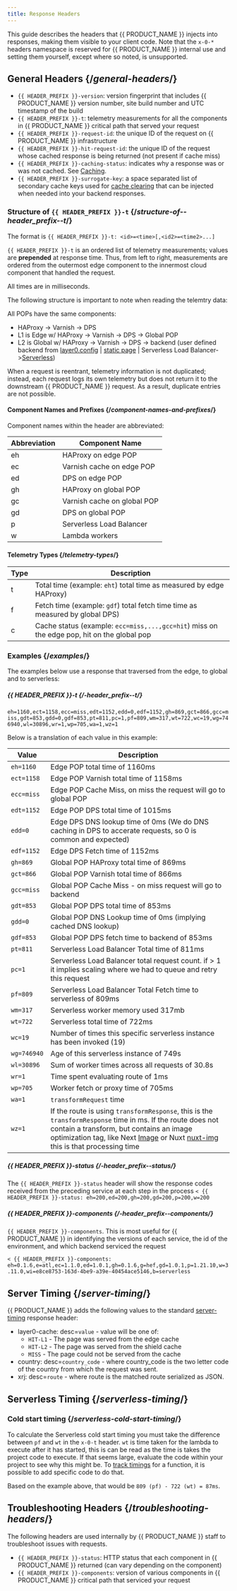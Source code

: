 ```yaml
---
title: Response Headers
---
```


This guide describes the headers that {{ PRODUCT_NAME }} injects into responses, making them visible to your client code. Note that the `x-0-*` headers namespace is reserved for {{ PRODUCT_NAME }} internal use and setting them yourself, except where so noted, is unsupported.

## General Headers {/*general-headers*/}

- `{{ HEADER_PREFIX }}-version`: version fingerprint that includes {{ PRODUCT_NAME }} version number, site build number and UTC timestamp of the build
- `{{ HEADER_PREFIX }}-t`: telemetry measurements for all the components in {{ PRODUCT_NAME }} critical path that served your request
- `{{ HEADER_PREFIX }}-request-id`: the unique ID of the request on {{ PRODUCT_NAME }} infrastructure
- `{{ HEADER_PREFIX }}-hit-request-id`: the unique ID of the request whose cached response is being returned (not present if cache miss)
- `{{ HEADER_PREFIX }}-caching-status`: indicates why a response was or was not cached. See [Caching](/guides/caching#section_why_is_my_response_not_being_cached_).
- `{{ HEADER_PREFIX }}-surrogate-key`: a space separated list of secondary cache keys used for [cache clearing](/guides/purging#surrogate_keys) that can be injected when needed into your backend responses.

### Structure of `{{ HEADER_PREFIX }}-t` {/*structure-of--header_prefix--t*/}

The format is `{{ HEADER_PREFIX }}-t: <id>=<time>[,<id2>=<time2>...]`

`{{ HEADER_PREFIX }}-t` is an ordered list of telemetry measurements; values are **prepended** at response time. Thus, from left to right, measurements are ordered from the outermost edge component to the innermost cloud component that handled the request.

All times are in milliseconds.

The following structure is important to note when reading the telemtry data:

All POPs have the same components:
* HAProxy -> Varnish -> DPS
* L1 is Edge w/ HAProxy -> Varnish -> DPS -> Global POP
* L2 is Global w/ HAProxy -> Varnish -> DPS  -> backend (user defined backend from [layer0.config](https://docs.layer0.co/guides/layer0_config#section_backends) | [static page](https://docs.layer0.co/guides/static_sites#section_router_configuration) | Serverless Load Balancer->[Serverless](https://docs.layer0.co/guides/serverless_functions#section_serverless_functions))

<Callout type="info">
  When a request is reentrant, telemetry information is not duplicated; instead, each request logs its own telemetry but does not return it to the downstream {{ PRODUCT_NAME }} request. As a result, duplicate entries are not possible.
</Callout>


#### Component Names and Prefixes {/*component-names-and-prefixes*/}

Component names within the header are abbreviated:

| Abbreviation | Component Name          |
| ------------ | ----------------------- |
| eh  | HAProxy on edge POP              |
| ec  | Varnish cache on edge POP        |
| ed  | DPS on edge POP                  |
| gh  | HAProxy on global POP            |
| gc  | Varnish cache on global POP      |
| gd  | DPS on global POP                |
| p   | Serverless Load Balancer         |
| w   | Lambda workers                   |


#### Telemetry Types {/*telemetry-types*/}
| Type | Description |
| ------------ | -------------- |
| t | Total time (example: `eht`) total time as measured by edge HAProxy) |
| f | Fetch time (example: `gdf`) total fetch time time as measured by global DPS) |
| c | Cache status (example: `ecc=miss,...,gcc=hit`) miss on the edge pop, hit on the global pop |

### Examples {/*examples*/}
The examples below use a response that traversed from the edge, to global and to serverless:
##### _{{ HEADER_PREFIX }}-t_ {/*-header_prefix--t*/}
<!-- `< {{ HEADER_PREFIX }}-t: eh=1160,ect=1158,ecc=miss,edt=1152,edd=0,edf=1152,gh=869,gct=866,gcc=miss,gdt=853,gdd=0,gdf=853,pt=811,pc=1,pf=809,wm=317,wt=722,wc=19,wg=746940,wl=30896,wr=1,wp=705,wa=1,wz=1` -->
`eh=1160,ect=1158,ecc=miss,edt=1152,edd=0,edf=1152,gh=869,gct=866,gcc=miss,gdt=853,gdd=0,gdf=853,pt=811,pc=1,pf=809,wm=317,wt=722,wc=19,wg=746940,wl=30896,wr=1,wp=705,wa=1,wz=1`

Below is a translation of each value in this example:

| Value | Description |
| -------------- | -------------- |
| `eh=1160`  | Edge POP total time of 1160ms |
| `ect=1158` | Edge POP Varnish total time of 1158ms |
| `ecc=miss` | Edge POP Cache Miss, on miss the request will go to global POP |
| `edt=1152` | Edge POP DPS total time of 1015ms |
| `edd=0`    | Edge DPS DNS lookup time of 0ms (We do DNS caching in DPS to accerate requests, so 0 is common and expected) |
| `edf=1152` | Edge DPS Fetch time of 1152ms |
| `gh=869`   | Global POP HAProxy total time of 869ms |
| `gct=866`  | Global POP Varnish total time of 866ms |
| `gcc=miss` | Global POP Cache Miss - on miss request will go to backend |
| `gdt=853`  | Global POP DPS total time of 853ms |
| `gdd=0`    | Global POP DNS Lookup time of 0ms (implying cached DNS lookup) |
| `gdf=853`  | Global POP DPS fetch time to backend of 853ms |
| `pt=811`   | Serverless Load Balancer Total time of 811ms |
| `pc=1`     | Serverless Load Balancer total request count. if > 1 it implies scaling where we had to queue and retry this request |
| `pf=809`   | Serverless Load Balancer Total Fetch time to serverless of 809ms |
| `wm=317`   | Serverless worker memory used 317mb |
| `wt=722`   | Serverless total time of 722ms |
| `wc=19`    | Number of times this specific serverless instance has been invoked (19) |
| `wg=746940`| Age of this serverless instance of 749s |
| `wl=30896` | Sum of worker times across all requests of 30.8s |
| `wr=1`     | Time spent evaluating route of 1ms|
| `wp=705`   | Worker fetch or proxy time of 705ms |
| `wa=1`     | `transformRequest` time |
| `wz=1`     | If the route is using `transformResponse`, this is the `transformResponse` time in ms. If the route does not contain a transform, but contains an image optimization tag, like Next [Image](https://nextjs.org/docs/api-reference/next/image) or Nuxt [nuxt-img](https://image.nuxtjs.org/components/nuxt-img/) this is that processing time |

##### _{{ HEADER_PREFIX }}-status_ {/*-header_prefix--status*/}
The `{{ HEADER_PREFIX }}-status` header will show the response codes received from the preceding service at each step in the process
`< {{ HEADER_PREFIX }}-status: eh=200,ed=200,gh=200,gd=200,p=200,w=200`

##### _{{ HEADER_PREFIX }}-components_ {/*-header_prefix--components*/}
`{{ HEADER_PREFIX }}-components`. This is most useful for {{ PRODUCT_NAME }} in identifying the versions of each service, the id of the environment, and which backend serviced the request

`< {{ HEADER_PREFIX }}-components: eh=0.1.6,e=atl,ec=1.1.0,ed=1.0.1,gh=0.1.6,g=hef,gd=1.0.1,p=1.21.10,w=3.11.0,wi=e8ce8753-163d-4be9-a39e-40454ace5146,b=serverless`

## Server Timing {/*server-timing*/}

{{ PRODUCT_NAME }} adds the following values to the standard [server-timing](https://www.w3.org/TR/server-timing/) response header:

- layer0-cache: desc=`value` - value will be one of:
  - `HIT-L1` - The page was served from the edge cache
  - `HIT-L2` - The page was served from the shield cache
  - `MISS` - The page could not be served from the cache
- country: desc=`country_code` - where country_code is the two letter code of the country from which the request was sent.
- xrj: desc=`route` - where route is the matched route serialized as JSON.

## Serverless Timing {/*serverless-timing*/}

### Cold start timing {/*serverless-cold-start-timing*/}

To calculate the Serverless cold start timing you must take the difference between `pf` and `wt` in the `x-0-t` header. `wt` is time taken for the lambda to execute after it has started, this is can be read as the time is takes the project code to execute. If that seems large, evaluate the code within your project to see why this might be. To [track timings](/guides/performance#tracking-your-own-timings) for a function, it is possible to add specific code to do that. 

Based on the example above, that would be `809 (pf) - 722 (wt) = 87ms`. 

## Troubleshooting Headers {/*troubleshooting-headers*/}

The following headers are used internally by {{ PRODUCT_NAME }} staff to troubleshoot issues with requests.

- `{{ HEADER_PREFIX }}-status`: HTTP status that each component in {{ PRODUCT_NAME }} returned (can vary depending on the component)
- `{{ HEADER_PREFIX }}-components`: version of various components in {{ PRODUCT_NAME }} critical path that serviced your request

